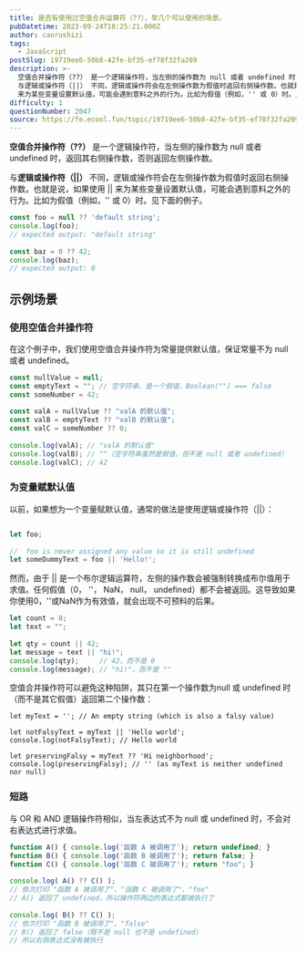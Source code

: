 ```yaml
---
title: 是否有使用过空值合并运算符（??），举几个可以使用的场景。
pubDatetime: 2023-09-24T18:25:21.000Z
author: caorushizi
tags:
  - JavaScript
postSlug: 19719ee6-50b8-42fe-bf35-ef78f32fa209
description: >-
  空值合并操作符（??） 是一个逻辑操作符，当左侧的操作数为 null 或者 undefined 时，返回其右侧操作数，否则返回左侧操作数。
  与逻辑或操作符（||） 不同，逻辑或操作符会在左侧操作数为假值时返回右侧操作数。也就是说，如果使用 ||
  来为某些变量设置默认值，可能会遇到意料之外的行为。比如为假值（例如，'' 或 0）时。见下面的例子。 const foo = null ?? 'defau
difficulty: 1
questionNumber: 2047
source: https://fe.ecool.fun/topic/19719ee6-50b8-42fe-bf35-ef78f32fa209
---
```


**空值合并操作符（??）** 是一个逻辑操作符，当左侧的操作数为 null 或者 undefined 时，返回其右侧操作数，否则返回左侧操作数。

与**逻辑或操作符（||）** 不同，逻辑或操作符会在左侧操作数为假值时返回右侧操作数。也就是说，如果使用 || 来为某些变量设置默认值，可能会遇到意料之外的行为。比如为假值（例如，'' 或 0）时。见下面的例子。

```js
const foo = null ?? 'default string';  
console.log(foo);  
// expected output: "default string"  
  
const baz = 0 ?? 42;  
console.log(baz);  
// expected output: 0  
```

## 示例场景

### 使用空值合并操作符

在这个例子中，我们使用空值合并操作符为常量提供默认值，保证常量不为 null 或者 undefined。

```js
const nullValue = null;  
const emptyText = ""; // 空字符串，是一个假值，Boolean("") === false  
const someNumber = 42;  
  
const valA = nullValue ?? "valA 的默认值";  
const valB = emptyText ?? "valB 的默认值";  
const valC = someNumber ?? 0;  
  
console.log(valA); // "valA 的默认值"  
console.log(valB); // ""（空字符串虽然是假值，但不是 null 或者 undefined）  
console.log(valC); // 42  
```

### 为变量赋默认值

以前，如果想为一个变量赋默认值，通常的做法是使用逻辑或操作符（||）：

```js

let foo;  
  
//  foo is never assigned any value so it is still undefined  
let someDummyText = foo || 'Hello!';  
```

然而，由于 || 是一个布尔逻辑运算符，左侧的操作数会被强制转换成布尔值用于求值。任何假值（0， ''， NaN， null， undefined）都不会被返回。这导致如果你使用0，''或NaN作为有效值，就会出现不可预料的后果。

```js
let count = 0;  
let text = "";  
  
let qty = count || 42;  
let message = text || "hi!";  
console.log(qty);     // 42，而不是 0  
console.log(message); // "hi!"，而不是 ""  
```

空值合并操作符可以避免这种陷阱，其只在第一个操作数为null 或 undefined 时（而不是其它假值）返回第二个操作数：

```
let myText = ''; // An empty string (which is also a falsy value)  
  
let notFalsyText = myText || 'Hello world';  
console.log(notFalsyText); // Hello world  
  
let preservingFalsy = myText ?? 'Hi neighborhood';  
console.log(preservingFalsy); // '' (as myText is neither undefined nor null)  
```

### 短路

与 OR 和 AND 逻辑操作符相似，当左表达式不为 null 或 undefined 时，不会对右表达式进行求值。

```js
function A() { console.log('函数 A 被调用了'); return undefined; }  
function B() { console.log('函数 B 被调用了'); return false; }  
function C() { console.log('函数 C 被调用了'); return "foo"; }  
  
console.log( A() ?? C() );  
// 依次打印 "函数 A 被调用了"、"函数 C 被调用了"、"foo"  
// A() 返回了 undefined，所以操作符两边的表达式都被执行了  
  
console.log( B() ?? C() );  
// 依次打印 "函数 B 被调用了"、"false"  
// B() 返回了 false（既不是 null 也不是 undefined）  
// 所以右侧表达式没有被执行  
```

